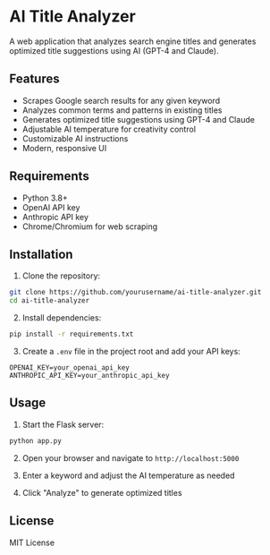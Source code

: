 # AI Title Analyzer

A web application that analyzes search engine titles and generates optimized title suggestions using AI (GPT-4 and Claude).

## Features

- Scrapes Google search results for any given keyword
- Analyzes common terms and patterns in existing titles
- Generates optimized title suggestions using GPT-4 and Claude
- Adjustable AI temperature for creativity control
- Customizable AI instructions
- Modern, responsive UI

## Requirements

- Python 3.8+
- OpenAI API key
- Anthropic API key
- Chrome/Chromium for web scraping

## Installation

1. Clone the repository:
```bash
git clone https://github.com/yourusername/ai-title-analyzer.git
cd ai-title-analyzer
```

2. Install dependencies:
```bash
pip install -r requirements.txt
```

3. Create a `.env` file in the project root and add your API keys:
```
OPENAI_KEY=your_openai_api_key
ANTHROPIC_API_KEY=your_anthropic_api_key
```

## Usage

1. Start the Flask server:
```bash
python app.py
```

2. Open your browser and navigate to `http://localhost:5000`

3. Enter a keyword and adjust the AI temperature as needed

4. Click "Analyze" to generate optimized titles

## License

MIT License 